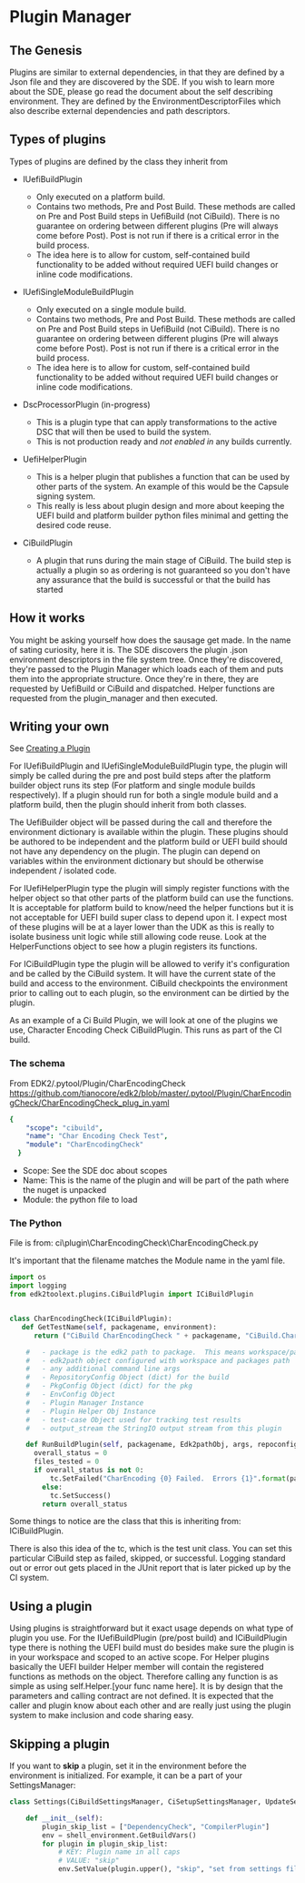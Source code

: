 # Plugin Manager

## The Genesis

Plugins are similar to external dependencies, in that they are defined by a Json
file and they are discovered by the SDE. If you wish to learn more about the
SDE, please go read the document about the self describing environment. They are
defined by the EnvironmentDescriptorFiles which also describe external
dependencies and path descriptors.

## Types of plugins

Types of plugins are defined by the class they inherit from

- IUefiBuildPlugin

  - Only executed on a platform build.
  - Contains two methods, Pre and Post Build. These methods are called on Pre
    and Post Build steps in UefiBuild (not CiBuild). There is no guarantee on
    ordering between different plugins (Pre will always come before Post). Post
    is not run if there is a critical error in the build process.
  - The idea here is to allow for custom, self-contained build functionality to
    be added without required UEFI build changes or inline code modifications.

- IUefiSingleModuleBuildPlugin

  - Only executed on a single module build.
  - Contains two methods, Pre and Post Build. These methods are called on Pre
    and Post Build steps in UefiBuild (not CiBuild). There is no guarantee on
    ordering between different plugins (Pre will always come before Post). Post
    is not run if there is a critical error in the build process.
  - The idea here is to allow for custom, self-contained build functionality to
    be added without required UEFI build changes or inline code modifications.

- DscProcessorPlugin (in-progress)

  - This is a plugin type that can apply transformations to the active DSC that
    will then be used to build the system.
  - This is not production ready and _not enabled in_ any builds currently.

- UefiHelperPlugin

  - This is a helper plugin that publishes a function that can be used by other
    parts of the system. An example of this would be the Capsule signing system.
  - This really is less about plugin design and more about keeping the UEFI
    build and platform builder python files minimal and getting the desired code
    reuse.

- CiBuildPlugin

  - A plugin that runs during the main stage of CiBuild. The build step is
    actually a plugin so as ordering is not guaranteed so you don't have any
    assurance that the build is successful or that the build has started

## How it works

You might be asking yourself how does the sausage get made. In the name of
sating curiosity, here it is. The SDE discovers the plugin .json environment
descriptors in the file system tree. Once they're discovered, they're passed to
the Plugin Manager which loads each of them and puts them into the appropriate
structure. Once they're in there, they are requested by UefiBuild or CiBuild and
dispatched. Helper functions are requested from the plugin_manager and then
executed.

## Writing your own

See [Creating a Plugin](/features/creating_plugins)

For IUefiBuildPlugin and IUefiSingleModuleBuildPlugin type, the plugin will
simply be called during the pre and post build steps after the platform builder
object runs its step (For platform and single module builds respectively). If a
plugin should run for both a single module build and a platform build, then the
plugin should inherit from both classes.

The UefiBuilder object will be passed during the call and therefore the
environment dictionary is available within the plugin. These plugins should be
authored to be independent and the platform build or UEFI build should not have
any dependency on the plugin. The plugin can depend on variables within the
environment dictionary but should be otherwise independent / isolated code.

For IUefiHelperPlugin type the plugin will simply register functions with the
helper object so that other parts of the platform build can use the functions.
It is acceptable for platform build to know/need the helper functions but it is
not acceptable for UEFI build super class to depend upon it. I expect most of
these plugins will be at a layer lower than the UDK as this is really to isolate
business unit logic while still allowing code reuse. Look at the HelperFunctions
object to see how a plugin registers its functions.

For ICiBuildPlugin type the plugin will be allowed to verify it's configuration
and be called by the CiBuild system. It will have the current state of the build
and access to the environment. CiBuild checkpoints the environment prior to
calling out to each plugin, so the environment can be dirtied by the plugin.

As an example of a Ci Build Plugin, we will look at one of the plugins we use,
Character Encoding Check CiBuildPlugin. This runs as part of the CI build.

### The schema

From EDK2/.pytool/Plugin/CharEncodingCheck
<https://github.com/tianocore/edk2/blob/master/.pytool/Plugin/CharEncodingCheck/CharEncodingCheck_plug_in.yaml>

```yaml
{
    "scope": "cibuild",
    "name": "Char Encoding Check Test",
    "module": "CharEncodingCheck"
  }
```

- Scope: See the SDE doc about scopes
- Name: This is the name of the plugin and will be part of the path where the
  nuget is unpacked
- Module: the python file to load

### The Python

File is from: ci\plugin\CharEncodingCheck\CharEncodingCheck.py

It's important that the filename matches the Module name in the yaml file.

```python
import os
import logging
from edk2toolext.plugins.CiBuildPlugin import ICiBuildPlugin


class CharEncodingCheck(ICiBuildPlugin):
   def GetTestName(self, packagename, environment):
      return ("CiBuild CharEncodingCheck " + packagename, "CiBuild.CharEncodingCheck." + packagename)

    #   - package is the edk2 path to package.  This means workspace/package path relative.
    #   - edk2path object configured with workspace and packages path
    #   - any additional command line args
    #   - RepositoryConfig Object (dict) for the build
    #   - PkgConfig Object (dict) for the pkg
    #   - EnvConfig Object
    #   - Plugin Manager Instance
    #   - Plugin Helper Obj Instance
    #   - test-case Object used for tracking test results
    #   - output_stream the StringIO output stream from this plugin

    def RunBuildPlugin(self, packagename, Edk2pathObj, args, repoconfig, pkgconfig, environment, PLM, PLMHelper, tc, output_stream = None):
      overall_status = 0
      files_tested = 0
      if overall_status is not 0:
          tc.SetFailed("CharEncoding {0} Failed.  Errors {1}".format(packagename, overall_status), "CHAR_ENCODING_CHECK_FAILED")
        else:
          tc.SetSuccess()
        return overall_status
```

Some things to notice are the class that this is inheriting from:
ICiBuildPlugin.

There is also this idea of the tc, which is the test unit class. You can set
this particular CiBuild step as failed, skipped, or successful. Logging standard
out or error out gets placed in the JUnit report that is later picked up by the
CI system.

## Using a plugin

Using plugins is straightforward but it exact usage depends on what type of
plugin you use. For the IUefiBuildPlugin (pre/post build) and ICiBuildPlugin
type there is nothing the UEFI build must do besides make sure the plugin is in
your workspace and scoped to an active scope. For Helper plugins basically the
UEFI builder Helper member will contain the registered functions as methods on
the object. Therefore calling any function is as simple as using
self.Helper.[your func name here]. It is by design that the parameters and
calling contract are not defined. It is expected that the caller and plugin know
about each other and are really just using the plugin system to make inclusion
and code sharing easy.

## Skipping a plugin

If you want to **skip** a plugin, set it in the environment before the
environment is initialized. For example, it can be a part of your
SettingsManager:

```python
class Settings(CiBuildSettingsManager, CiSetupSettingsManager, UpdateSettingsManager):

    def __init__(self):
        plugin_skip_list = ["DependencyCheck", "CompilerPlugin"]
        env = shell_environment.GetBuildVars()
        for plugin in plugin_skip_list:
            # KEY: Plugin name in all caps
            # VALUE: "skip"
            env.SetValue(plugin.upper(), "skip", "set from settings file")
```
